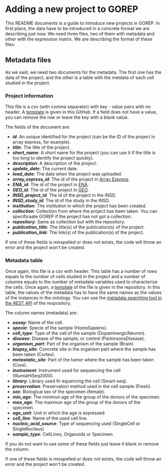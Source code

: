# Adding a new project to GOREP

This README documents is a guide to introduce new projects in GOREP. In first place, the data have to be introduced in a concrete format we are describing just now. We need three files, two of them with metadata and other with the expression matrix. We are describing the format of these files:

## Metadata files

As we said, we need two documents for the metadata. The first one has the data of the project, and the other is a table with the metdata of each cell studied in the project.

### Project information

This file is a csv (with comma separator) with key - value pairs with no header. A [template](project_info_template.csv) is given in this GitHub. If a field does not have a value, you can remove the row or leave the key with a blank value.

The fields of the document are:

- **_id_**: An unique identified for the project (can be the ID of the project in array express, for example).
- **_title_**: The title of the project.
- **_short_name_**: A short name for the project (you can use it if the title is too long to identify the project quickly).
- **_description_**: A description of the project.
- **_update_date_**: The current date.
- **_load_date_**: The date when the project was uploaded.
- **_array_express_id_**: The id of the project in [Array Express](https://www.ebi.ac.uk/arrayexpress/).
- **_ENA_id_**: The id of the project in [ENA](https://www.ebi.ac.uk/ena/browser/home).
- **_GEO_id_**: The id of the project in [GEO](https://www.ncbi.nlm.nih.gov/geo/).
- **_INSD_project_id_**: The id of the project in the INSD. 
- **_INSD_study_id_**: The id of the study in the INSD.
- **_institution_**: The institution in which the project has been created.
- **_collection_**: Collection from where the project has been taken. You can specificaate GOREP if the project has not got a collection.
- **_repository_**: Same as collection but with the repository.
- **_publication_title_**: The title(s) of the publication(s) of the project.
- **_publication_link_**: The link(s) of the publication(s) of the project.

If one of these fields is misspelled or does not exists, the code will throw an error and the project won't be created.

### Metadata table

Once again, this file is a csv with header. This table has a number of rows equals to the number of cells studied in the project and a number of columns equals to the number of metadata variables used to characterize the cells. Once again, a [template](metadata_table_template.csv) of the file is given in the repository. In this table, the values of the metadata has to have the same names as the values of the instances in the ontology. You can use the [metadata searching tool in the REST API](http://77.83.99.74:5000/swagger#/metadata) of the respository.

The column names (metadata) are:

- **_assay_**: Name of the cell.
- **_specie_**: Specie of the sample (HomoSapiens).
- **_cell_type_**: Type of the cell of the sample (DopaminergicNeuron).
- **_disease_**: Disease of the sample, or control (ParkinsonsDisease).
- **_organism_part_**: Part of the organism of the sample (Brain).
- **_biopsy_site_**: Concrete site in the organism part where the sample has been taken (Cortex).
- **_metastatic_site_**: Part of the tumor where the sample has been taken (Core).
- **_instrument_**: Instrument used for sequencing the cell (IllumiaHiSeq2000).
- **_library_**: Library used fir equencing the cell (Smart-seq).
- **_preservation_**: Preservation method used in the cell sample (Fresh).
- **_sex_**: Biological sex of the specimen (female).
- **_min_age_**: The minimun age of the group of the donors of the specimen.
- **_max_age_**: The maximun age of the group of the donors of the specimen.
- **_age_unit_**: Unit in which the age is expressed.
- **_cell_line_**: Name of the used cell line.
- **_nucleic_acid_source_**: Type of sequencing used (SingleCell or SingleNucleus)
- **_sample_type_**: CellLines, Organoids or Specimen.

If you do not want to use some of these fields just leave it blank or remove the column.

If one of these fields is misspelled or does not exists, the code will throw an error and the project won't be created.
